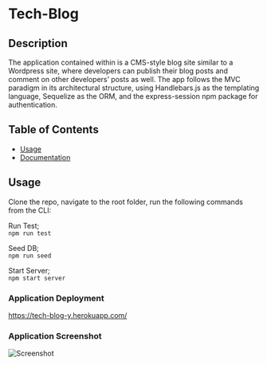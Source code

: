 # Tech-Blog

## Description 

The application contained within is a CMS-style blog site similar to a Wordpress site, where developers can publish their blog posts and comment on other developers’ posts as well. The app follows the MVC paradigm in its architectural structure, using Handlebars.js as the templating language, Sequelize as the ORM, and the express-session npm package for authentication.

## Table of Contents 

* [Usage](#usage)
* [Documentation](#documentation)

## Usage 

Clone the repo, navigate to the root folder, run the following commands from the CLI:     

Run Test;    
`npm run test`     

Seed DB;   
`npm run seed`     

Start Server;     
`npm start server`   

### Application Deployment

https://tech-blog-y.herokuapp.com/


### Application Screenshot

![Screenshot](https://user-images.githubusercontent.com/102123208/185029166-9355aea7-f901-4bc0-82d5-5e6b65d3674a.png)
